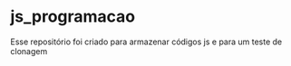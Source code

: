 # js_programacao
Esse repositório foi criado para armazenar códigos js e para um teste de clonagem 
